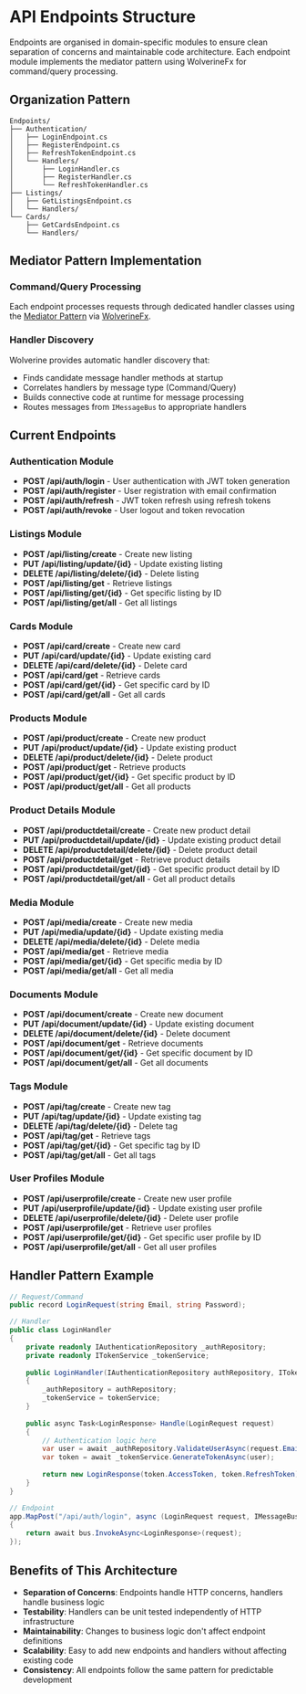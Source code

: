 # API Endpoints Structure

Endpoints are organised in domain-specific modules to ensure clean separation of concerns and maintainable code architecture. Each endpoint module implements the mediator pattern using WolverineFx for command/query processing.

## Organization Pattern

```
Endpoints/
├── Authentication/
│   ├── LoginEndpoint.cs
│   ├── RegisterEndpoint.cs
│   ├── RefreshTokenEndpoint.cs
│   └── Handlers/
│       ├── LoginHandler.cs
│       ├── RegisterHandler.cs
│       └── RefreshTokenHandler.cs
├── Listings/
│   ├── GetListingsEndpoint.cs
│   └── Handlers/
└── Cards/
    ├── GetCardsEndpoint.cs
    └── Handlers/
```

## Mediator Pattern Implementation

### Command/Query Processing
Each endpoint processes requests through dedicated handler classes using the [Mediator Pattern](https://en.wikipedia.org/wiki/Mediator_pattern) via [WolverineFx](https://wolverine.netlify.app/tutorials/mediator.html).

### Handler Discovery
Wolverine provides automatic handler discovery that:
- Finds candidate message handler methods at startup
- Correlates handlers by message type (Command/Query)
- Builds connective code at runtime for message processing
- Routes messages from `IMessageBus` to appropriate handlers

## Current Endpoints

### Authentication Module
- **POST /api/auth/login** - User authentication with JWT token generation
- **POST /api/auth/register** - User registration with email confirmation
- **POST /api/auth/refresh** - JWT token refresh using refresh tokens
- **POST /api/auth/revoke** - User logout and token revocation

### Listings Module
- **POST /api/listing/create** - Create new listing
- **PUT /api/listing/update/{id}** - Update existing listing
- **DELETE /api/listing/delete/{id}** - Delete listing
- **POST /api/listing/get** - Retrieve listings
- **POST /api/listing/get/{id}** - Get specific listing by ID
- **POST /api/listing/get/all** - Get all listings

### Cards Module
- **POST /api/card/create** - Create new card
- **PUT /api/card/update/{id}** - Update existing card
- **DELETE /api/card/delete/{id}** - Delete card
- **POST /api/card/get** - Retrieve cards
- **POST /api/card/get/{id}** - Get specific card by ID
- **POST /api/card/get/all** - Get all cards

### Products Module
- **POST /api/product/create** - Create new product
- **PUT /api/product/update/{id}** - Update existing product
- **DELETE /api/product/delete/{id}** - Delete product
- **POST /api/product/get** - Retrieve products
- **POST /api/product/get/{id}** - Get specific product by ID
- **POST /api/product/get/all** - Get all products

### Product Details Module
- **POST /api/productdetail/create** - Create new product detail
- **PUT /api/productdetail/update/{id}** - Update existing product detail
- **DELETE /api/productdetail/delete/{id}** - Delete product detail
- **POST /api/productdetail/get** - Retrieve product details
- **POST /api/productdetail/get/{id}** - Get specific product detail by ID
- **POST /api/productdetail/get/all** - Get all product details

### Media Module
- **POST /api/media/create** - Create new media
- **PUT /api/media/update/{id}** - Update existing media
- **DELETE /api/media/delete/{id}** - Delete media
- **POST /api/media/get** - Retrieve media
- **POST /api/media/get/{id}** - Get specific media by ID
- **POST /api/media/get/all** - Get all media

### Documents Module
- **POST /api/document/create** - Create new document
- **PUT /api/document/update/{id}** - Update existing document
- **DELETE /api/document/delete/{id}** - Delete document
- **POST /api/document/get** - Retrieve documents
- **POST /api/document/get/{id}** - Get specific document by ID
- **POST /api/document/get/all** - Get all documents

### Tags Module
- **POST /api/tag/create** - Create new tag
- **PUT /api/tag/update/{id}** - Update existing tag
- **DELETE /api/tag/delete/{id}** - Delete tag
- **POST /api/tag/get** - Retrieve tags
- **POST /api/tag/get/{id}** - Get specific tag by ID
- **POST /api/tag/get/all** - Get all tags

### User Profiles Module
- **POST /api/userprofile/create** - Create new user profile
- **PUT /api/userprofile/update/{id}** - Update existing user profile
- **DELETE /api/userprofile/delete/{id}** - Delete user profile
- **POST /api/userprofile/get** - Retrieve user profiles
- **POST /api/userprofile/get/{id}** - Get specific user profile by ID
- **POST /api/userprofile/get/all** - Get all user profiles

## Handler Pattern Example

```csharp
// Request/Command
public record LoginRequest(string Email, string Password);

// Handler
public class LoginHandler
{
    private readonly IAuthenticationRepository _authRepository;
    private readonly ITokenService _tokenService;
    
    public LoginHandler(IAuthenticationRepository authRepository, ITokenService tokenService)
    {
        _authRepository = authRepository;
        _tokenService = tokenService;
    }
    
    public async Task<LoginResponse> Handle(LoginRequest request)
    {
        // Authentication logic here
        var user = await _authRepository.ValidateUserAsync(request.Email, request.Password);
        var token = await _tokenService.GenerateTokenAsync(user);
        
        return new LoginResponse(token.AccessToken, token.RefreshToken);
    }
}

// Endpoint
app.MapPost("/api/auth/login", async (LoginRequest request, IMessageBus bus) =>
{
    return await bus.InvokeAsync<LoginResponse>(request);
});
```

## Benefits of This Architecture

- **Separation of Concerns**: Endpoints handle HTTP concerns, handlers handle business logic
- **Testability**: Handlers can be unit tested independently of HTTP infrastructure
- **Maintainability**: Changes to business logic don't affect endpoint definitions
- **Scalability**: Easy to add new endpoints and handlers without affecting existing code
- **Consistency**: All endpoints follow the same pattern for predictable development
